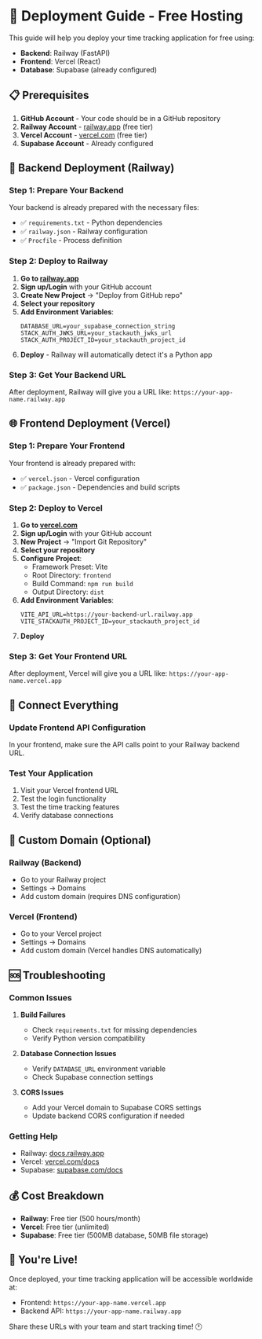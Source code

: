 # 🚀 Deployment Guide - Free Hosting

This guide will help you deploy your time tracking application for free using:
- **Backend**: Railway (FastAPI)
- **Frontend**: Vercel (React)
- **Database**: Supabase (already configured)

## 📋 Prerequisites

1. **GitHub Account** - Your code should be in a GitHub repository
2. **Railway Account** - [railway.app](https://railway.app) (free tier)
3. **Vercel Account** - [vercel.com](https://vercel.com) (free tier)
4. **Supabase Account** - Already configured

## 🔧 Backend Deployment (Railway)

### Step 1: Prepare Your Backend
Your backend is already prepared with the necessary files:
- ✅ `requirements.txt` - Python dependencies
- ✅ `railway.json` - Railway configuration
- ✅ `Procfile` - Process definition

### Step 2: Deploy to Railway

1. **Go to [railway.app](https://railway.app)**
2. **Sign up/Login** with your GitHub account
3. **Create New Project** → "Deploy from GitHub repo"
4. **Select your repository**
5. **Add Environment Variables**:
   ```
   DATABASE_URL=your_supabase_connection_string
   STACK_AUTH_JWKS_URL=your_stackauth_jwks_url
   STACK_AUTH_PROJECT_ID=your_stackauth_project_id
   ```
6. **Deploy** - Railway will automatically detect it's a Python app

### Step 3: Get Your Backend URL
After deployment, Railway will give you a URL like:
`https://your-app-name.railway.app`

## 🌐 Frontend Deployment (Vercel)

### Step 1: Prepare Your Frontend
Your frontend is already prepared with:
- ✅ `vercel.json` - Vercel configuration
- ✅ `package.json` - Dependencies and build scripts

### Step 2: Deploy to Vercel

1. **Go to [vercel.com](https://vercel.com)**
2. **Sign up/Login** with your GitHub account
3. **New Project** → "Import Git Repository"
4. **Select your repository**
5. **Configure Project**:
   - Framework Preset: Vite
   - Root Directory: `frontend`
   - Build Command: `npm run build`
   - Output Directory: `dist`
6. **Add Environment Variables**:
   ```
   VITE_API_URL=https://your-backend-url.railway.app
   VITE_STACKAUTH_PROJECT_ID=your_stackauth_project_id
   ```
7. **Deploy**

### Step 3: Get Your Frontend URL
After deployment, Vercel will give you a URL like:
`https://your-app-name.vercel.app`

## 🔗 Connect Everything

### Update Frontend API Configuration
In your frontend, make sure the API calls point to your Railway backend URL.

### Test Your Application
1. Visit your Vercel frontend URL
2. Test the login functionality
3. Test the time tracking features
4. Verify database connections

## 📱 Custom Domain (Optional)

### Railway (Backend)
- Go to your Railway project
- Settings → Domains
- Add custom domain (requires DNS configuration)

### Vercel (Frontend)
- Go to your Vercel project
- Settings → Domains
- Add custom domain (Vercel handles DNS automatically)

## 🆘 Troubleshooting

### Common Issues

1. **Build Failures**
   - Check `requirements.txt` for missing dependencies
   - Verify Python version compatibility

2. **Database Connection Issues**
   - Verify `DATABASE_URL` environment variable
   - Check Supabase connection settings

3. **CORS Issues**
   - Add your Vercel domain to Supabase CORS settings
   - Update backend CORS configuration if needed

### Getting Help
- Railway: [docs.railway.app](https://docs.railway.app)
- Vercel: [vercel.com/docs](https://vercel.com/docs)
- Supabase: [supabase.com/docs](https://supabase.com/docs)

## 💰 Cost Breakdown

- **Railway**: Free tier (500 hours/month)
- **Vercel**: Free tier (unlimited)
- **Supabase**: Free tier (500MB database, 50MB file storage)

## 🎉 You're Live!

Once deployed, your time tracking application will be accessible worldwide at:
- Frontend: `https://your-app-name.vercel.app`
- Backend API: `https://your-app-name.railway.app`

Share these URLs with your team and start tracking time! 🕐
